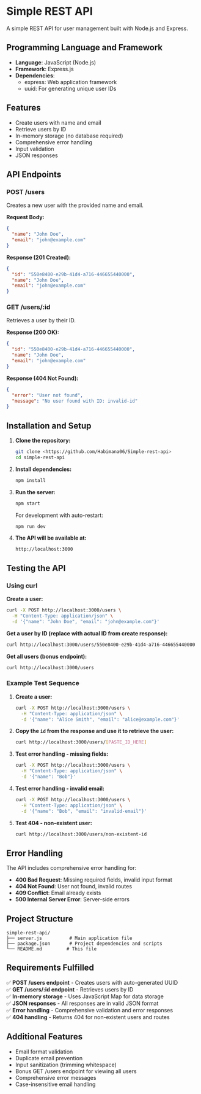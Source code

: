 # Simple REST API

A simple REST API for user management built with Node.js and Express.

## Programming Language and Framework

- **Language**: JavaScript (Node.js)
- **Framework**: Express.js
- **Dependencies**: 
  - express: Web application framework
  - uuid: For generating unique user IDs

## Features

- Create users with name and email
- Retrieve users by ID
- In-memory storage (no database required)
- Comprehensive error handling
- Input validation
- JSON responses

## API Endpoints

### POST /users
Creates a new user with the provided name and email.

**Request Body:**
```json
{
  "name": "John Doe",
  "email": "john@example.com"
}
```

**Response (201 Created):**
```json
{
  "id": "550e8400-e29b-41d4-a716-446655440000",
  "name": "John Doe",
  "email": "john@example.com"
}
```

### GET /users/:id
Retrieves a user by their ID.

**Response (200 OK):**
```json
{
  "id": "550e8400-e29b-41d4-a716-446655440000",
  "name": "John Doe",
  "email": "john@example.com"
}
```

**Response (404 Not Found):**
```json
{
  "error": "User not found",
  "message": "No user found with ID: invalid-id"
}
```

## Installation and Setup

1. **Clone the repository:**
   ```bash
   git clone <https://github.com/Habimana06/Simple-rest-api>
   cd simple-rest-api
   ```

2. **Install dependencies:**
   ```bash
   npm install
   ```

3. **Run the server:**
   ```bash
   npm start
   ```

   For development with auto-restart:
   ```bash
   npm run dev
   ```

4. **The API will be available at:**
   ```
   http://localhost:3000
   ```

## Testing the API

### Using curl

**Create a user:**
```bash
curl -X POST http://localhost:3000/users \
  -H "Content-Type: application/json" \
  -d '{"name": "John Doe", "email": "john@example.com"}'
```

**Get a user by ID (replace with actual ID from create response):**
```bash
curl http://localhost:3000/users/550e8400-e29b-41d4-a716-446655440000
```

**Get all users (bonus endpoint):**
```bash
curl http://localhost:3000/users
```

### Example Test Sequence

1. **Create a user:**
   ```bash
   curl -X POST http://localhost:3000/users \
     -H "Content-Type: application/json" \
     -d '{"name": "Alice Smith", "email": "alice@example.com"}'
   ```

2. **Copy the `id` from the response and use it to retrieve the user:**
   ```bash
   curl http://localhost:3000/users/[PASTE_ID_HERE]
   ```

3. **Test error handling - missing fields:**
   ```bash
   curl -X POST http://localhost:3000/users \
     -H "Content-Type: application/json" \
     -d '{"name": "Bob"}'
   ```

4. **Test error handling - invalid email:**
   ```bash
   curl -X POST http://localhost:3000/users \
     -H "Content-Type: application/json" \
     -d '{"name": "Bob", "email": "invalid-email"}'
   ```

5. **Test 404 - non-existent user:**
   ```bash
   curl http://localhost:3000/users/non-existent-id
   ```

## Error Handling

The API includes comprehensive error handling for:

- **400 Bad Request**: Missing required fields, invalid input format
- **404 Not Found**: User not found, invalid routes
- **409 Conflict**: Email already exists
- **500 Internal Server Error**: Server-side errors

## Project Structure

```
simple-rest-api/
├── server.js          # Main application file
├── package.json       # Project dependencies and scripts
└── README.md         # This file
```

## Requirements Fulfilled

✅ **POST /users endpoint** - Creates users with auto-generated UUID  
✅ **GET /users/:id endpoint** - Retrieves users by ID  
✅ **In-memory storage** - Uses JavaScript Map for data storage  
✅ **JSON responses** - All responses are in valid JSON format  
✅ **Error handling** - Comprehensive validation and error responses  
✅ **404 handling** - Returns 404 for non-existent users and routes  

## Additional Features

- Email format validation
- Duplicate email prevention
- Input sanitization (trimming whitespace)
- Bonus GET /users endpoint for viewing all users
- Comprehensive error messages
- Case-insensitive email handling
